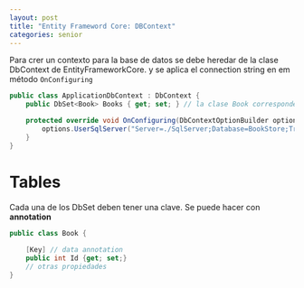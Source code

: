 ```yaml
---
layout: post
title: "Entity Frameword Core: DBContext"
categories: senior
---
```


Para crer un contexto para la base de datos se <!--more--> debe heredar de la clase DbContext de EntityFrameworkCore.
y se aplica el connection string en em método `OnConfiguring`

```csharp
public class ApplicationDbContext : DbContext {
    public DbSet<Book> Books { get; set; } // la clase Book corresponde a una tabla en la base de datos

    protected override void OnConfiguring(DbContextOptionBuilder options) {
        options.UserSqlServer("Server=./SqlServer;Database=BookStore;TrustServerCertificate=True;Trusted_Connection=True");
    }
}
```

# Tables
Cada una de los DbSet deben tener una clave. Se puede hacer con __annotation__

```csharp
public class Book {
    
    [Key] // data annotation
    public int Id {get; set;}
    // otras propiedades
}
```